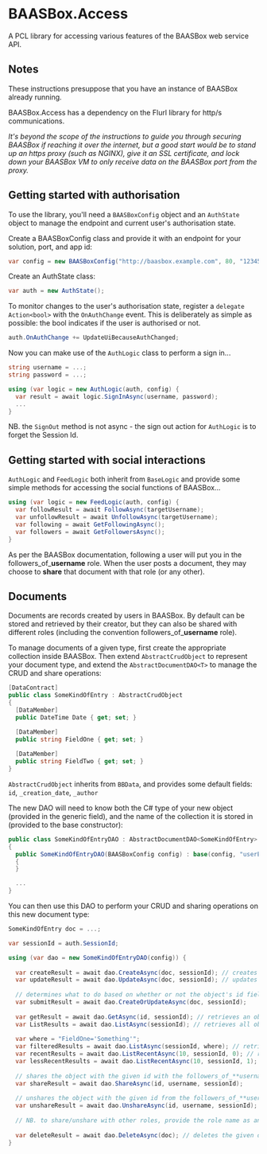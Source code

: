 # BAASBox.Access
A PCL library for accessing various features of the BAASBox web service API.

## Notes
These instructions presuppose that you have an instance of BAASBox already running.

BAASBox.Access has a dependency on the Flurl library for http/s communications.

*It's beyond the scope of the instructions to guide you through securing BAASBox if reaching it over the internet, but a good start would be to stand up an https proxy (such as NGINX), give it an SSL certificate, and lock down your BAASBox VM to only receive data on the BAASBox port from the proxy.*

## Getting started with authorisation

To use the library, you'll need a `BAASBoxConfig` object and an `AuthState` object to manage the endpoint and current user's authorisation state.

Create a BAASBoxConfig class and provide it with an endpoint for your solution, port, and app id:

```csharp
var config = new BAASBoxConfig("http://baasbox.example.com", 80, "1234567890");
```

Create an AuthState class:

```csharp
var auth = new AuthState();
```

To monitor changes to the user's authorisation state, register a `delegate Action<bool>` with the `OnAuthChange` event. This is deliberately as simple as possible: the bool indicates if the user is authorised or not.

```csharp
auth.OnAuthChange += UpdateUiBecauseAuthChanged;
```

Now you can make use of the `AuthLogic` class to perform a sign in...

```csharp
string username = ...;
string password = ...;

using (var logic = new AuthLogic(auth, config) {
  var result = await logic.SignInAsync(username, password);
  ...
}
```

NB. the `SignOut` method is not async - the sign out action for `AuthLogic` is to forget the Session Id.

## Getting started with social interactions

`AuthLogic` and `FeedLogic` both inherit from `BaseLogic` and provide some simple methods for accessing the social functions of BAASBox...

```csharp
using (var logic = new FeedLogic(auth, config) {
  var followResult = await FollowAsync(targetUsername);
  var unfollowResult = await UnfollowAsync(targetUsername);
  var following = await GetFollowingAsync();
  var followers = await GetFollowersAsync();
}
```

As per the BAASBox documentation, following a user will put you in the followers_of_**username** role. When the user posts a document, they may choose to **share** that document with that role (or any other).

## Documents

Documents are records created by users in BAASBox. By default can be stored and retrieved by their creator, but they can also be shared with different roles (including the convention followers_of_**username** role).

To manage documents of a given type, first create the appropriate collection inside BAASBox. Then extend `AbstractCrudObject` to represent your document type, and extend the `AbstractDocumentDAO<T>` to manage the CRUD and share operations:

```csharp
[DataContract]
public class SomeKindOfEntry : AbstractCrudObject 
{
  [DataMember]
  public DateTime Date { get; set; }

  [DataMember]
  public string FieldOne { get; set; }
  
  [DataMember]
  public string FieldTwo { get; set; }
}
```

`AbstractCrudObject` inherits from `BBData`, and provides some default fields: `id`, `_creation_date`, `_author`

The new DAO will need to know both the C# type of your new object (provided in the generic field), and the name of the collection it is stored in (provided to the base constructor):

```csharp
public class SomeKindOfEntryDAO : AbstractDocumentDAO<SomeKindOfEntry>
{
  public SomeKindOfEntryDAO(BAASBoxConfig config) : base(config, "userEntries")
  {
  }

  ...
}
```

You can then use this DAO to perform your CRUD and sharing operations on this new document type:

```csharp
SomeKindOfEntry doc = ...;

var sessionId = auth.SessionId;

using (var dao = new SomeKindOfEntryDAO(config)) {
  
  var createResult = await dao.CreateAsync(doc, sessionId); // creates a new document in BAASBox
  var updateResult = await dao.UpdateAsync(doc, sessionId); // updates the existing document in BAASBox
  
  // determines what to do based on whether or not the object's id field is currently null
  var submitResult = await dao.CreateOrUpdateAsync(doc, sessionId); 
  
  var getResult = await dao.GetAsync(id, sessionId); // retrieves an object by id
  var ListResults = await dao.ListAsync(sessionId); // retrieves all objects of this DAO's type
  
  var where = "FieldOne='Something'";
  var filteredResults = await dao.ListAsync(sessionId, where); // retrives all objects filtered by the where clause
  var recentResults = await dao.ListRecentAsync(10, sessionId, 0); // retrieves the most recent 10 objects
  var lessRecentResults = await dao.ListRecentAsync(10, sessionId, 1); // retrieves the 11th-20th recent objects
  
  // shares the object with the given id with the followers_of_**username** role
  var shareResult = await dao.ShareAsync(id, username, sessionId);
  
  // unshares the object with the given id from the followers_of_**username** role
  var unshareResult = await dao.UnshareAsync(id, username, sessionId);
  
  // NB. to share/unshare with other roles, provide the role name as an additional optional parameter
  
  var deleteResult = await dao.DeleteAsync(doc); // deletes the given document
}
```
